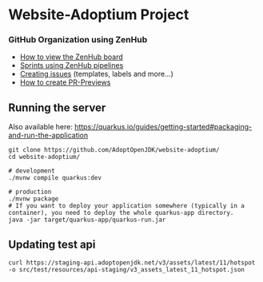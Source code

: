# Website-Adoptium Project

### GitHub Organization using ZenHub
- [How to view the ZenHub board](https://github.com/AdoptOpenJDK/website-adoptium/wiki/ZENHUB:-Creating-and-Working-with-Issues#working-with-issues-using-zenhub)
- [Sprints using ZenHub pipelines](https://github.com/AdoptOpenJDK/website-adoptium/wiki/ZENHUB:-Creating-and-Working-with-Issues#sprints-using-zenhub-pipelines)
- [Creating issues](https://github.com/AdoptOpenJDK/website-adoptium/wiki/ZENHUB:-Creating-and-Working-with-Issues#creating-issues) (templates, labels and more...)
- [How to create PR-Previews](https://github.com/AdoptOpenJDK/website-adoptium/blob/main/CONTRIBUTING.md)

## Running the server
Also available here: https://quarkus.io/guides/getting-started#packaging-and-run-the-application
```shell
git clone https://github.com/AdoptOpenJDK/website-adoptium/
cd website-adoptium/

# development
./mvnw compile quarkus:dev

# production
./mvnw package
# If you want to deploy your application somewhere (typically in a container), you need to deploy the whole quarkus-app directory.
java -jar target/quarkus-app/quarkus-run.jar
```

## Updating test api
```shell
curl https://staging-api.adoptopenjdk.net/v3/assets/latest/11/hotspot -o src/test/resources/api-staging/v3_assets_latest_11_hotspot.json
```
